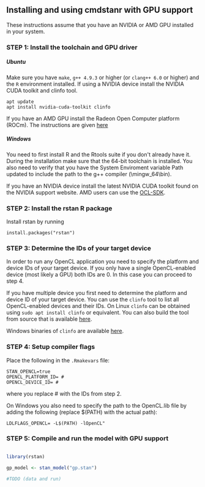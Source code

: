 ## Installing and using cmdstanr with GPU support

These instructions assume that you have an NVIDIA or AMD GPU installed in your system.

### STEP 1: Install the toolchain and GPU driver

##### Ubuntu

Make sure you have `make`, `g++ 4.9.3` or higher (or `clang++ 6.0` or higher) and the `R` environment installed.
If using a NVIDIA device install the NVIDIA CUDA toolkit and clinfo tool.

```
apt update
apt install nvidia-cuda-toolkit clinfo
```

If you have an AMD GPU install the Radeon Open Computer platform (ROCm). The instructions are given [here](https://rocm-documentation.readthedocs.io/en/latest/Installation_Guide/Installation-Guide.html)

##### Windows

You need to first install R and the Rtools suite if you don't already have it. During the installation make sure that the 64-bit toolchain is installed. You also need to verify that you have the System Enviroment variable Path updated to include the path to the g++ compiler (<Rtools installation path>\mingw_64\bin).

If you have an NVIDIA device install the latest NVIDIA CUDA toolkit found on the NVIDIA support website. AMD users can use the [OCL-SDK](https://github.com/GPUOpen-LibrariesAndSDKs/OCL-SDK/releases).

### STEP 2: Install the rstan R package

Install rstan by running

```
install.packages("rstan")
```

### STEP 3: Determine the IDs of your target device

In order to run any OpenCL application you need to specify the platform and device IDs of your target device. If you only have a single OpenCL-enabled device (most likely a GPU) both IDs are 0. In this case you can proceed to step 4.

If you have multiple device you first need to determine the platform and device ID of your target device. You can use the `clinfo` tool to list all OpenCL-enabled devices and their IDs. On Linux `clinfo` can be obtained using `sudo apt install clinfo` or equivalent. You can also build the tool from source that is available [here](https://github.com/Oblomov/clinfo).

Windows binaries of `clinfo` are available [here](https://github.com/Oblomov/clinfo#windows-support).

### STEP 4: Setup compiler flags

Place the following in the `.Rmakevars` file:

```
STAN_OPENCL=true
OPENCL_PLATFORM_ID= #
OPENCL_DEVICE_ID= #
```
where you replace # with the IDs from step 2.

On Windows you also need to specify the path to the OpenCL.lib file by adding the following (replace $(PATH) with the actual path):

```
LDLFLAGS_OPENCL= -L$(PATH) -lOpenCL"
```

### STEP 5: Compile and run the model with GPU support

```R

library(rstan)

gp_model <- stan_model("gp.stan")

#TODO (data and run)

```
